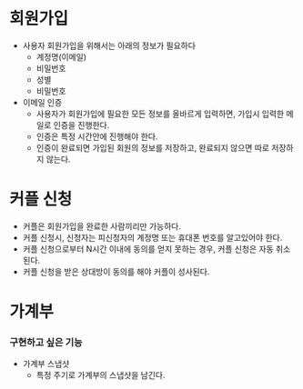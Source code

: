# 회원가입
- 사용자 회원가입을 위해서는 아래의 정보가 필요하다
    - 계정명(이메일)
    - 비밀번호
    - 성별
    - 비밀번호
- 이메일 인증
    - 사용자가 회원가입에 필요한 모든 정보를 올바르게 입력하면, 가입시 입력한 메일로 인증을 진행한다.
    - 인증은 특정 시간안에 진행해야 한다.
    - 인증이 완료되면 가입된 회원의 정보를 저장하고, 완료되지 않으면 따로 저장하지 않는다.

# 커플 신청
- 커플은 회원가입을 완료한 사람끼리만 가능하다.
- 커플 신청시, 신청자는 피신청자의 계정명 또는 휴대폰 번호를 알고있어야 한다.
- 커플 신청으로부터 N시간 이내에 동의를 얻지 못하는 경우, 커플 신청은 자동 취소된다.
- 커플 신청을 받은 상대방이 동의를 해야 커플이 성사된다.

# 가계부


### 구현하고 싶은 기능
- 가계부 스냅샷
  - 특정 주기로 가계부의 스냅샷을 남긴다.